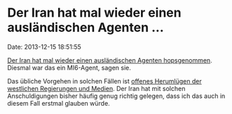 Der Iran hat mal wieder einen ausländischen Agenten \...
========================================================

Date: 2013-12-15 18:51:55

[Der Iran hat mal wieder einen ausländischen Agenten
hopsgenommen](http://www.presstv.ir/detail/2013/12/14/339948/iran-arrests-man-spying-for-britain/).
Diesmal war das ein MI6-Agent, sagen sie.

Das übliche Vorgehen in solchen Fällen ist [offenes Herumlügen der
westlichen Regierungen und
Medien](http://gawker.com/abc-nyt-repeatedly-lied-about-cia-operative-robert-lev-1482879951).
Der Iran hat mit solchen Anschuldigungen bisher häufig genug richtig
gelegen, dass ich das auch in diesem Fall erstmal glauben würde.

